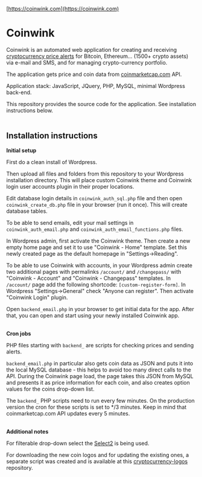 [https://coinwink.com](https://coinwink.com)

# Coinwink

Coinwink is an automated web application for creating and receiving [cryptocurrency price alerts](https://coinwink.com/) for Bitcoin, Ethereum... (1500+ crypto assets) via e-mail and SMS, and for managing crypto-currency portfolio.

The application gets price and coin data from [coinmarketcap.com](http://coinmarketcap.com/) API.

Application stack: JavaScript, JQuery, PHP, MySQL, minimal Wordpress back-end.

This repository provides the source code for the application. See installation instructions below.
<br>
<br>
## Installation instructions

**Initial setup**

First do a clean install of Wordpress.

Then upload all files and folders from this repository to your Wordpress installation directory. This will place custom Coinwink theme and Coinwink login user accounts plugin in their proper locations.

Edit database login details in `coinwink_auth_sql.php` file and then open `coinwink_create_db.php` file in your browser (run it once). This will create database tables.

To be able to send emails, edit your mail settings in `coinwink_auth_email.php` and `coinwink_auth_email_functions.php` files.

In Wordpress admin, first activate the Coinwink theme. Then create a new empty home page and set it to use "Coinwink - Home" template. Set this newly created page as the default homepage in "Settings->Reading". 

To be able to use Coinwink with accounts, in your Wordpress admin create two additional pages with permalinks `/account/` and `/changepass/` with "Coinwink - Account" and "Coinwink - Changepass" templates. In `/account/` page add the following shortcode: `[custom-register-form]`. In Wordpress "Settings->General" check "Anyone can register". Then activate "Coinwink Login" plugin. 

Open `backend_email.php` in your browser to get initial data for the app. After that, you can open and start using your newly installed Coinwink app.
<br>
<br>

**Cron jobs**

PHP files starting with `backend_` are scripts for checking prices and sending alerts.

`backend_email.php` in particular also gets coin data as JSON and puts it into the local MySQL database - this helps to avoid too many direct calls to the API. During the Coinwink page load, the page takes this JSON from MySQL and presents it as price information for each coin, and also creates option values for the coins drop-down list.

The `backend_` PHP scripts need to run every few minutes. On the production version the cron for these scripts is set to */3 minutes. Keep in mind that coinmarketcap.com API updates every 5 minutes.
<br>
<br>

**Additional notes**

For filterable drop-down select the [Select2](https://select2.github.io/) is being used.

For downloading the new coin logos and for updating the existing ones, a separate script was created and is available at this [cryptocurrency-logos](https://github.com/dziungles/cryptocurrency-logos) repository.
